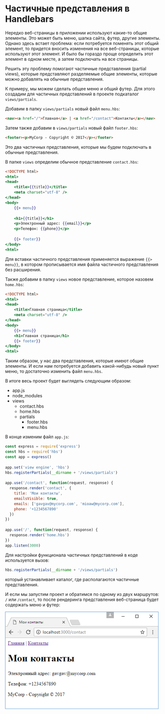 # Частичные представления в Handlebars

Нередко вeб-страницы в приложении используют какие-то общие элементы. Это может быть меню, шапка сайта, футер, другие элементы. Однако здесь встает проблема: если потребуется поменять этот общий элемент, то придется вносить изменения на все веб-страницы, которые используют этот элемент. И было бы гораздо проще определить этот элемент в одном месте, а затем подключать на все страницы.

Решить эту проблему помогают частичные представления (partial views), которые представляют разделяемые общие элементы, которые можно добавлять на обычные представления.

К примеру, мы можем сделать общее меню и общий футер. Для этого создадим для частичных представлений в проекте подкаталог `views/partials`.

Добавим в папку `views/partials` новый файл `menu.hbs`:

```html
<nav><a href="/">Главная</a> | <a href="/contact">Контакты</a></nav>
```

Затем также добавим в `views/partials` новый файл `footer.hbs`:

```html
<footer><p>MyCorp - Copyright © 2017</p></footer>
```

Это два частичных представления, которые мы будем подключать в обычные представления.

В папке `views` определим обычное представление `contact.hbs`:

```hbs
<!DOCTYPE html>
<html>
<head>
    <title>{{title}}</title>
    <meta charset="utf-8" />
</head>
<body>
    {{> menu}}

    <h1>{{title}}</h1>
    <p>Электронный адрес: {{email}}</p>
    <p>Телефон: {{phone}}</p>

    {{> footer}}
</body>
<html>
```

Для вставки частичного представления применяется выражение `{{> menu}}`, в котором прописывается имя файла частичного представления без расширения.

Также добавим в папку `views` новое представление, которое назовем `home.hbs`:

```hbs
<!DOCTYPE html>
<html>
<head>
    <title>Главная страница</title>
    <meta charset="utf-8" />
</head>
<body>
    {{> menu}}
    <h1>Главная страница</h1>
    {{> footer}}
</body>
<html>
```

Таким образом, у нас два представления, которые имеют общие элементы. И если нам потребуется добавить какой-нибудь новый пункт меню, то достаточно изменить файл `menu.hbs`.

В итоге весь проект будет выглядеть следующим образом:

- app.js
- node_modules
- views
  - contact.hbs
  - home.hbs
  - partials
    - footer.hbs
    - menu.hbs

В конце изменим файл `app.js`:

```js
const express = require('express')
const hbs = require('hbs')
const app = express()

app.set('view engine', 'hbs')
hbs.registerPartials(__dirname + '/views/partials')

app.use('/contact', function(request, response) {
  response.render('contact', {
    title: 'Мои контакты',
    emailsVisible: true,
    emails: ['gavgav@mycorp.com', 'mioaw@mycorp.com'],
    phone: '+1234567890'
  })
})

app.use('/', function(request, response) {
  response.render('home.hbs')
})
app.listen(3000)
```

Для настройки функционала частичных представлений в коде используется вызов:

```js
hbs.registerPartials(__dirname + '/views/partials')
```

который устанавливает каталог, где располагаются частичные представления.

И если мы запустим проект и обратимся по одному из двух маршрутов: `/` или `/contact`, то после рендеринга представления веб-страница будет содержать меню и футер:

![4.8.png](4.8.png)
